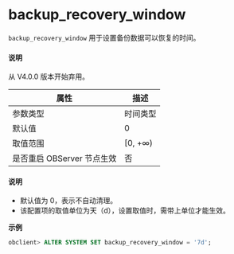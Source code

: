 # backup_recovery_window 

`backup_recovery_window` 用于设置备份数据可以恢复的时间。


<main id="notice" type='explain'>
  <h4>说明</h4>
  <p> 从 V4.0.0 版本开始弃用。   </p>
</main>

|      **属性**      |  **描述**  |
|------------------|----------|
| 参数类型             | 时间类型     |
| 默认值              | 0        |
| 取值范围             | \[0, +∞) |
| 是否重启 OBServer 节点生效 | 否        |

<main id="notice" type='explain'>
  <h4>说明</h4>
  <ul>
  <li> 默认值为 0，表示不自动清理。 </li>
  <li> 该配置项的取值单位为天（d），设置取值时，需带上单位才能生效。 </li>
  </ul>
</main>

**示例**

```sql
obclient> ALTER SYSTEM SET backup_recovery_window = '7d';
```

